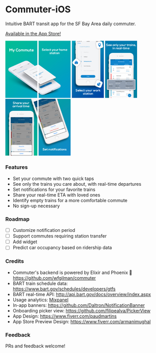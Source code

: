# Commuter-iOS
Intuitive BART transit app for the SF Bay Area daily commuter.

[Available in the App Store!](https://itunes.apple.com/us/app/commuter-bart/id1460215481?ls=1&mt=8)

<img src="Design/Screenshots/screenshot_1.jpg" width="100"> <img src="Design/Screenshots/screenshot_2.jpg" width="100"> <img src="Design/Screenshots/screenshot_3.jpg" width="100"> <img src="Design/Screenshots/screenshot_4.jpg" width="100"> <img src="Design/Screenshots/screenshot_5.jpg" width="100"> <img src="Design/Screenshots/screenshot_6.jpg" width="100">

### Features
- Set your commute with two quick taps
- See only the trains you care about, with real-time departures
- Set notifications for your favorite trains
- Share your real-time ETA with loved ones
- Identify empty trains for a more comfortable commute
- No sign-up necessary

### Roadmap
- [ ] Customize notification period
- [ ] Support commutes requiring station transfer
- [ ] Add widget
- [ ] Predict car occupancy based on ridership data

### Credits
- Commuter's backend is powered by Elixir and Phoenix 🤩 https://github.com/wfgilman/commuter
- BART train schedule data: https://www.bart.gov/schedules/developers/gtfs
- BART real-time API: http://api.bart.gov/docs/overview/index.aspx
- Usage analytics: [Mixpanel](https://mixpanel.com)
- In-app banners: https://github.com/Daltron/NotificationBanner
- Onboarding picker view: https://github.com/filipealva/PickerView
- App Design: https://www.fiverr.com/paudmartins
- App Store Preview Design: https://www.fiverr.com/armanimughal

### Feedback
PRs and feedback welcome!
